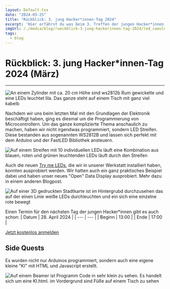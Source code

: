 ```yaml
---
layout: Default.tsx
date: "2024-03-25"
title: "Rückblick: 3. jung Hacker*innen-Tag 2024"
excerpt: 'Hier erfährst du was beim 3. Treffen der jungen Hacker*innen 2024 passiert ist'
imgUrl: /./media/blog/rueckblick-3-jung-hackerinnen-tag-2024/led_saeule_low.jpg
tags:
  - blog
---
```


# Rückblick: 3. jung Hacker*innen-Tag 2024 (März)


---

![An einem Zylinder mit ca. 20 cm Höhe sind ws2812b Rum gewickelte und eine LEDs leuchtet lila. Das ganze steht auf einem Tisch mit ganz viel kabelb]( /./media/blog/rueckblick-3-jung-hackerinnen-tag-2024/led_saeule_low.jpg)

Nachdem wir uns beim letzten Mal mit den Grundlagen der Elektronik beschäftigt haben, ging es diesmal um die Programmierung von Microcontrollern. Um das ganze komplizierte Thema anschaulich zu machen, haben wir nicht irgendwas programmiert, sondern LED Streifen. Diese bestanden aus sogenannten WS2812B und lassen sich perfekt mit dem Arduino und der FastLED Bibliothek ansteuern. 

![Auf einem Streifen mit 10 individuellen LEDs läuft eine Kombination aus blauen, roten und grünen leuchtenden LEDs läuft durch den Streifen]( /./media/blog/rueckblick-3-jung-hackerinnen-tag-2024/led_lauflicht.gif)

Auch die neuen [Try me LEDs](https://wiki.chaostreff-flensburg.de/projekte/try_me_leds/), die wir in unserer Werkstatt installiert haben, konnten ausprobiert werden. Wir hatten auch ein ganz praktisches Beispiel dabei und haben unser neues "Open" Data Display ausprobiert. Mehr dazu in einem anderen Blogpost. 

![Auf einer 3D gedruckten Stadtkarte ist im Hintergrubd durchzusehen das auf der einen Linie weiße LEDs durchleuchten und ein sich eine einzelne rote bewegt]( /./media/blog/rueckblick-3-jung-hackerinnen-tag-2024/led_bus_karte_low.jpg)


Einen Termin für den nächsten Tag der jungen Hacker*innen gibt es auch schon:
| Datum | 28. April 2024 |
| --- | --- |
| Beginn | 13:00 |
| Ende | 17:00 |

[Jetzt kostenlos anmelden](https://tickets.chaostreff-flensburg.de/hoth/jht/6/)


## Side Quests
Es wurden nicht nur Arduinos programmiert, sondern auch eine eigene kleine "KI" mit HTML und Javascript erstellt. 

![Auf einem Beamer ist Programm Code in sehr klein zu sehen. Es handelt sich um eine KI.html. im Vordergrund sind Füße auf einem Tisch zu sehen]( /./media/blog/rueckblick-3-jung-hackerinnen-tag-2024/couch_programming_low.jpg)